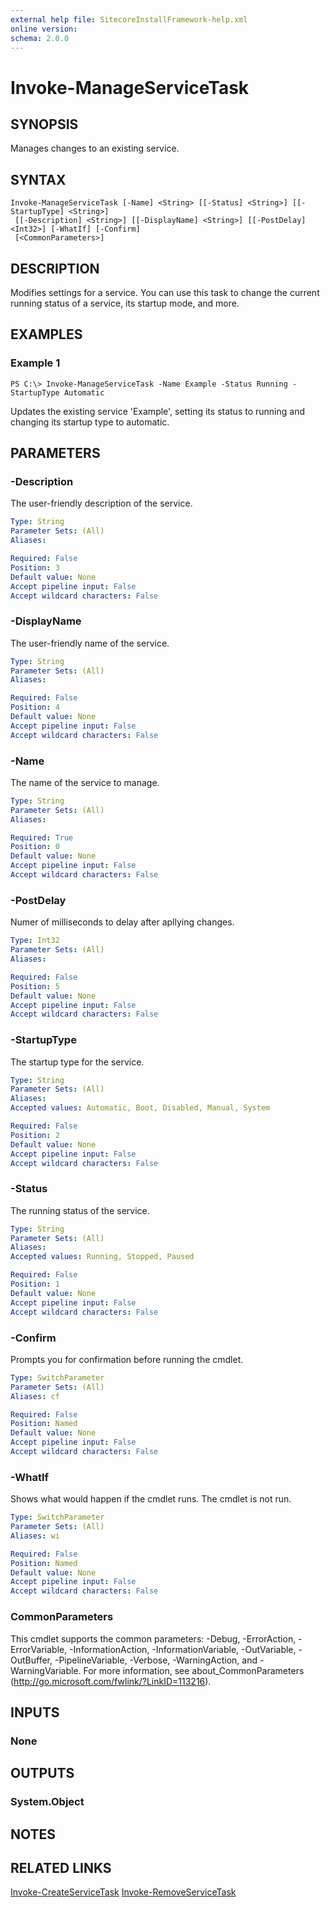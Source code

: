 ```yaml
---
external help file: SitecoreInstallFramework-help.xml
online version: 
schema: 2.0.0
---
```


# Invoke-ManageServiceTask

## SYNOPSIS
Manages changes to an existing service.

## SYNTAX

```
Invoke-ManageServiceTask [-Name] <String> [[-Status] <String>] [[-StartupType] <String>]
 [[-Description] <String>] [[-DisplayName] <String>] [[-PostDelay] <Int32>] [-WhatIf] [-Confirm]
 [<CommonParameters>]
```

## DESCRIPTION
Modifies settings for a service.
You can use this task to change the current running status of a service, its startup mode, and more.

## EXAMPLES

### Example 1
```
PS C:\> Invoke-ManageServiceTask -Name Example -Status Running -StartupType Automatic
```

Updates the existing service 'Example', setting its status to running and changing its startup type to automatic.

## PARAMETERS

### -Description
The user-friendly description of the service.

```yaml
Type: String
Parameter Sets: (All)
Aliases: 

Required: False
Position: 3
Default value: None
Accept pipeline input: False
Accept wildcard characters: False
```

### -DisplayName
The user-friendly name of the service.

```yaml
Type: String
Parameter Sets: (All)
Aliases: 

Required: False
Position: 4
Default value: None
Accept pipeline input: False
Accept wildcard characters: False
```

### -Name
The name of the service to manage.

```yaml
Type: String
Parameter Sets: (All)
Aliases: 

Required: True
Position: 0
Default value: None
Accept pipeline input: False
Accept wildcard characters: False
```

### -PostDelay
Numer of milliseconds to delay after apllying changes.

```yaml
Type: Int32
Parameter Sets: (All)
Aliases: 

Required: False
Position: 5
Default value: None
Accept pipeline input: False
Accept wildcard characters: False
```

### -StartupType
The startup type for the service.

```yaml
Type: String
Parameter Sets: (All)
Aliases: 
Accepted values: Automatic, Boot, Disabled, Manual, System

Required: False
Position: 2
Default value: None
Accept pipeline input: False
Accept wildcard characters: False
```

### -Status
The running status of the service.

```yaml
Type: String
Parameter Sets: (All)
Aliases: 
Accepted values: Running, Stopped, Paused

Required: False
Position: 1
Default value: None
Accept pipeline input: False
Accept wildcard characters: False
```

### -Confirm
Prompts you for confirmation before running the cmdlet.

```yaml
Type: SwitchParameter
Parameter Sets: (All)
Aliases: cf

Required: False
Position: Named
Default value: None
Accept pipeline input: False
Accept wildcard characters: False
```

### -WhatIf
Shows what would happen if the cmdlet runs.
The cmdlet is not run.

```yaml
Type: SwitchParameter
Parameter Sets: (All)
Aliases: wi

Required: False
Position: Named
Default value: None
Accept pipeline input: False
Accept wildcard characters: False
```

### CommonParameters
This cmdlet supports the common parameters: -Debug, -ErrorAction, -ErrorVariable, -InformationAction, -InformationVariable, -OutVariable, -OutBuffer, -PipelineVariable, -Verbose, -WarningAction, and -WarningVariable. For more information, see about_CommonParameters (http://go.microsoft.com/fwlink/?LinkID=113216).

## INPUTS

### None

## OUTPUTS

### System.Object

## NOTES

## RELATED LINKS

[Invoke-CreateServiceTask](Invoke-CreateServiceTask.md)
[Invoke-RemoveServiceTask](Invoke-RemoveServiceTask.md)